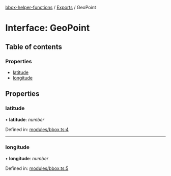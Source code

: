 [bbox-helper-functions](../README.md) / [Exports](../modules.md) / GeoPoint

# Interface: GeoPoint

## Table of contents

### Properties

- [latitude](geopoint.md#latitude)
- [longitude](geopoint.md#longitude)

## Properties

### latitude

• **latitude**: *number*

Defined in: [modules/bbox.ts:4](https://github.com/alrico88/bbox-helper-functions/blob/master/src/modules/bbox.ts#L4)

___

### longitude

• **longitude**: *number*

Defined in: [modules/bbox.ts:5](https://github.com/alrico88/bbox-helper-functions/blob/master/src/modules/bbox.ts#L5)
